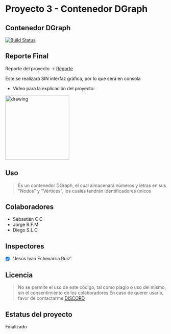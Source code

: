 # Proyecto 3 - Contenedor DGraph
## Contenedor DGraph
[![Build Status](https://travis-ci.org/joemccann/dillinger.svg?branch=master)](https://github.com/JorgeFigueroa-Iteso/Proyecto-Progra-3)

## Reporte Final
Reporte del proyecto -> [Reporte](https://github.com/JorgeFigueroa-Iteso/Proyecto-Progra-3/blob/main/Reporte3_PMD_2022_DSLC_SCC_JRFM.pdf)

Este se realizará SIN interfaz gráfica, por lo que será en consola

- Video para la explicación del proyecto: 
<p></p><a href="http://magiesimonroy.ca/"><img src="https://i.pinimg.com/originals/60/c1/4a/60c14a43fb4745795b3b358868517e79.png" alt="drawing" width="200"/></a>

## Uso

> Es un contenedor DGraph, el cual almacenará números y letras en sus "Nodos" y "Vértices", los cuales tendrán identificadores únicos

## Colaboradores
- Sebastián C.C
- Jorge R.F.M
- Diego S.L.C

## Inspectores
- [x] 'Jesús Ivan Echevarria Ruiz'

## Licencia
> No se permite el uso de este código, tal como plagio o uso del mismo, sin el consentimiento de los colaboradores
> En caso de querer usarlo, favor de contactarme [DISCORD](https://discordapp.com/users/778382750502748160)

## Estatus del proyecto
Finalizado
